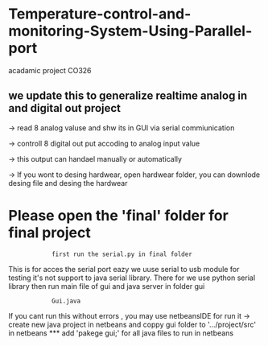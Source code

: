 # Temperature-control-and-monitoring-System-Using-Parallel-port
acadamic project CO326
## we update this to generalize realtime analog in and digital out project
  -> read 8 analog valuse and shw its in GUI via serial commiunication
  
  -> controll 8 digital out put accoding to analog input value
  
   -> this output can handael manually or automatically
   
   -> If you wont to desing hardwear, open hardwear folder, you can downlode desing file and desing the hardwear

# Please open the 'final' folder for final project 

                first run the serial.py in final folder
  This is for acces the serial port eazy
  we uuse serial to usb module for testing it's not support to java serial library. There for we use python serial library
then run main file of gui and java server in folder gui 


                Gui.java
If you cant run this without errors , you may use netbeansIDE for run it
  -> create new java project in netbeans and coppy gui folder to '.../project/src' in netbeans
  *** add 'pakege gui;' for all java files to run in netbeans
